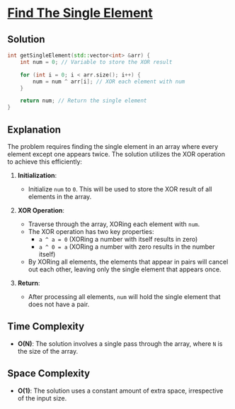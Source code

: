 
# [Find The Single Element](https://www.naukri.com/code360/problems/find-the-single-element_6680465?utm_source=youtube&utm_medium=affiliate&utm_campaign=striver_Arrayproblems&leftPanelTabValue=PROBLEM)

## Solution

```cpp
int getSingleElement(std::vector<int> &arr) {
    int num = 0; // Variable to store the XOR result

    for (int i = 0; i < arr.size(); i++) {
        num = num ^ arr[i]; // XOR each element with num
    }

    return num; // Return the single element
}
```

## Explanation

The problem requires finding the single element in an array where every element except one appears twice. The solution utilizes the XOR operation to achieve this efficiently:

1. **Initialization**:
   - Initialize `num` to `0`. This will be used to store the XOR result of all elements in the array.

2. **XOR Operation**:
   - Traverse through the array, XORing each element with `num`.
   - The XOR operation has two key properties:
     - `a ^ a = 0` (XORing a number with itself results in zero)
     - `a ^ 0 = a` (XORing a number with zero results in the number itself)
   - By XORing all elements, the elements that appear in pairs will cancel out each other, leaving only the single element that appears once.

3. **Return**:
   - After processing all elements, `num` will hold the single element that does not have a pair.

## Time Complexity

- **O(N)**: The solution involves a single pass through the array, where `N` is the size of the array.

## Space Complexity

- **O(1)**: The solution uses a constant amount of extra space, irrespective of the input size.
